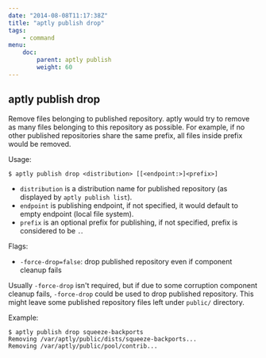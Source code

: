 ```yaml
---
date: "2014-08-08T11:17:38Z"
title: "aptly publish drop"
tags:
    - command
menu:
    doc:
        parent: aptly publish
        weight: 60
---
```


aptly publish drop
------------------

Remove files belonging to published repository. aptly would try to
remove as many files belonging to this repository as possible. For
example, if no other published repositories share the same prefix, all
files inside prefix would be removed.

Usage:

    $ aptly publish drop <distribution> [[<endpoint:>]<prefix>]

-   `distribution` is a distribution name for published repository (as
    displayed by `aptly publish list`).
-   `endpoint` is publishing endpoint, if not specified, it would
    default to empty endpoint (local file system).
-   `prefix` is an optional prefix for publishing, if not specified,
    prefix is considered to be `.`.

Flags:

-   `-force-drop=false`: drop published repository even if component cleanup
    fails

Usually `-force-drop` isn't required, but if due to some corruption component cleanup
fails, `-force-drop` could be used to drop published repository. This might leave
some published repository files left under `public/` directory.

Example:

    $ aptly publish drop squeeze-backports
    Removing /var/aptly/public/dists/squeeze-backports...
    Removing /var/aptly/public/pool/contrib...

 